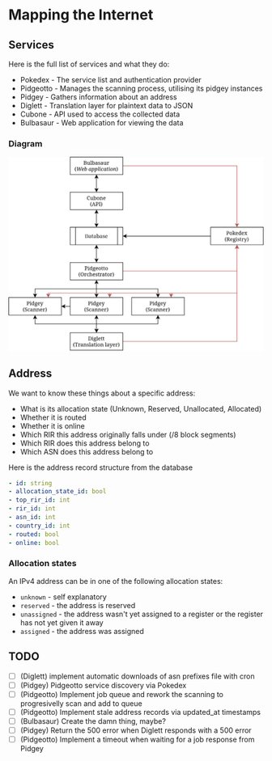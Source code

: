 # Mapping the Internet
## Services
Here is the full list of services and what they do:

- Pokedex - The service list and authentication provider
- Pidgeotto - Manages the scanning process, utilising its pidgey instances
- Pidgey - Gathers information about an address
- Diglett - Translation layer for plaintext data to JSON
- Cubone - API used to access the collected data
- Bulbasaur - Web application for viewing the data

### Diagram
![Services diagram](./services-diagram.png)

## Address
We want to know these things about a specific address:
- What is its allocation state (Unknown, Reserved, Unallocated, Allocated)
- Whether it is routed
- Whether it is online
- Which RIR this address originally falls under (/8 block segments)
- Which RIR does this address belong to
- Which ASN does this address belong to

Here is the address record structure from the database
```yml
- id: string
- allocation_state_id: bool
- top_rir_id: int
- rir_id: int
- asn_id: int
- country_id: int
- routed: bool
- online: bool
```

### Allocation states
An IPv4 address can be in one of the following allocation states:
- `unknown` - self explanatory
- `reserved` - the address is reserved
- `unassigned` - the address wasn't yet assigned to a register or the register has not yet given it away
- `assigned` - the address was assigned

## TODO
- [ ] (Diglett) implement automatic downloads of asn prefixes file with cron
- [ ] (Pidgey) Pidgeotto service discovery via Pokedex
- [ ] (Pidgeotto) Implement job queue and rework the scanning to progresivelly scan and add to queue
- [ ] (Pidgeotto) Implement stale address records via updated_at timestamps
- [ ] (Bulbasaur) Create the damn thing, maybe?
- [ ] (Pidgey) Return the 500 error when Diglett responds with a 500 error
- [ ] (Pidgeotto) Implement a timeout when waiting for a job response from Pidgey
